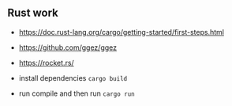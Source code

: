 ## Rust work


- https://doc.rust-lang.org/cargo/getting-started/first-steps.html


- https://github.com/ggez/ggez


- https://rocket.rs/


- install dependencies `cargo build`


- run compile and then run `cargo run`